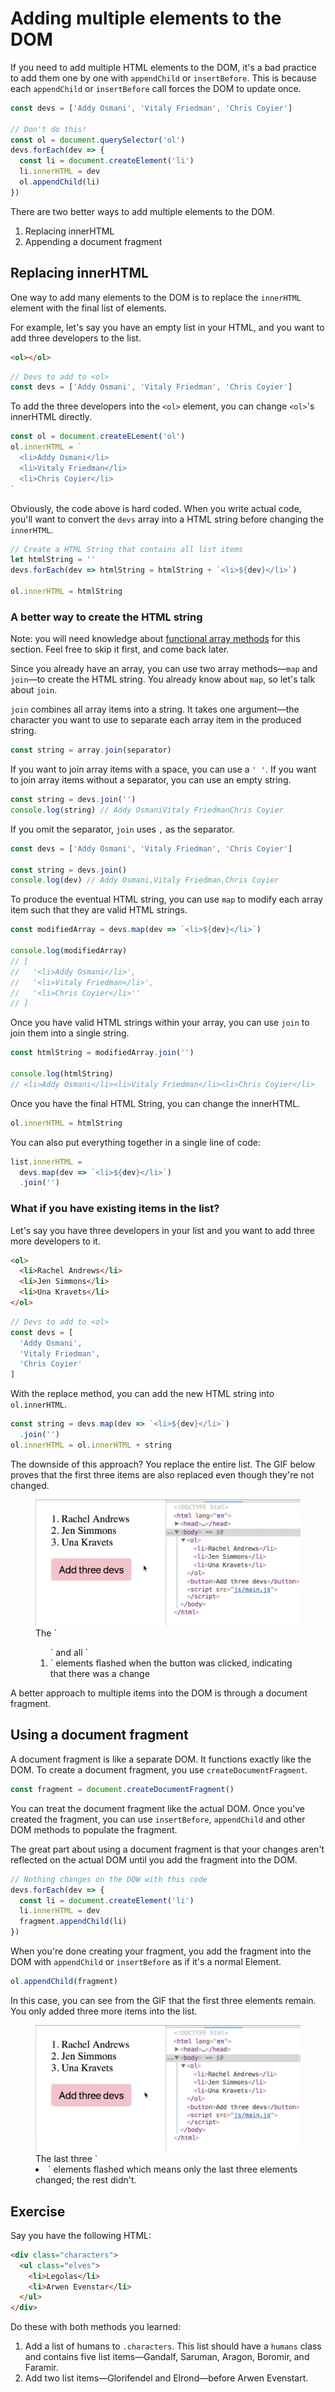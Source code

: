 # Adding multiple elements to the DOM

If you need to add multiple HTML elements to the DOM, it's a bad practice to add them one by one with `appendChild` or `insertBefore`. This is because each `appendChild` or `insertBefore` call forces the DOM to update once.

```js
const devs = ['Addy Osmani', 'Vitaly Friedman', 'Chris Coyier']

// Don't do this!
const ol = document.querySelector('ol')
devs.forEach(dev => {
  const li = document.createElement('li')
  li.innerHTML = dev
  ol.appendChild(li)
})
```

There are two better ways to add multiple elements to the DOM.

1. Replacing innerHTML
2. Appending a document fragment

## Replacing innerHTML

One way to add many elements to the DOM is to replace the `innerHTML` element with the final list of elements.

For example, let's say you have an empty list in your HTML, and you want to add three developers to the list.

```html
<ol></ol>
```

```js
// Devs to add to <ol>
const devs = ['Addy Osmani', 'Vitaly Friedman', 'Chris Coyier']
```

To add the three developers into the `<ol>` element, you can change `<ol>`'s innerHTML directly.

```js
const ol = document.createELement('ol')
ol.innerHTML = `
  <li>Addy Osmani</li>
  <li>Vitaly Friedman</li>
  <li>Chris Coyier</li>
`
```

Obviously, the code above is hard coded. When you write actual code, you'll want to convert the `devs` array into a HTML string before changing the `innerHTML`.

```js
// Create a HTML String that contains all list items
let htmlString = ''
devs.forEach(dev => htmlString = htmlString + `<li>${dev}</li>`)

ol.innerHTML = htmlString
```

### A better way to create the HTML string

Note: you will need knowledge about [functional array methods](../08.best-practice-espresson-shot/05.functional-array-methods) for this section. Feel free to skip it first, and come back later.

Since you already have an array, you can use two array methods—`map` and `join`—to create the HTML string. You already know about `map`, so let's talk about `join`.

`join` combines all array items into a string. It takes one argument—the character you want to use to separate each array item in the produced string.

```js
const string = array.join(separator)
```

If you want to join array items with a space, you can use a `' '`. If you want to join array items without a separator, you can use an empty string.

```js
const string = devs.join('')
console.log(string) // Addy OsmaniVitaly FriedmanChris Coyier
```

If you omit the separator, `join` uses `,` as the separator.

```js
const devs = ['Addy Osmani', 'Vitaly Friedman', 'Chris Coyier']

const string = devs.join()
console.log(dev) // Addy Osmani,Vitaly Friedman,Chris Coyier
```

To produce the eventual HTML string, you can use `map` to modify each array item such that they are valid HTML strings.

```js
const modifiedArray = devs.map(dev => `<li>${dev}</li>`)

console.log(modifiedArray)
// [
//   '<li>Addy Osmani</li>',
//   '<li>Vitaly Friedman</li>',
//   '<li>Chris Coyier</li>''
// ]
```

Once you have valid HTML strings within your array, you can use `join` to join them into a single string.

```js
const htmlString = modifiedArray.join('')

console.log(htmlString)
// <li>Addy Osmani</li><li>Vitaly Friedman</li><li>Chris Coyier</li>
```

Once you have the final HTML String, you can change the innerHTML.

```js
ol.innerHTML = htmlString
```

You can also put everything together in a single line of code:

```js
list.innerHTML =
  devs.map(dev => `<li>${dev}</li>`)
  .join('')
```

### What if you have existing items in the list?

Let's say you have three developers in your list and you want to add three more developers to it.

```html
<ol>
  <li>Rachel Andrews</li>
  <li>Jen Simmons</li>
  <li>Una Kravets</li>
</ol>
```

```js
// Devs to add to <ol>
const devs = [
  'Addy Osmani',
  'Vitaly Friedman',
  'Chris Coyier'
]
```

With the replace method, you can add the new HTML string into `ol.innerHTML`.

```js
const string = devs.map(dev => `<li>${dev}</li>`)
  .join('')
ol.innerHTML = ol.innerHTML + string
```

The downside of this approach? You replace the entire list. The GIF below proves that the first three items are also replaced even though they're not changed.

<figure>
  <img src="../../images/text-content-forms/multiple-elems/replace.gif" alt="GIF shows the ol element changed">
  <figcaption>The `<ol>` and all `<li>` elements flashed when the button was clicked, indicating that there was a change</figcaption >
</figure>

A better approach to multiple items into the DOM is through a document fragment.

## Using a document fragment

A document fragment is like a separate DOM. It functions exactly like the DOM. To create a document fragment, you use `createDocumentFragment`.

```js
const fragment = document.createDocumentFragment()
```

You can treat the document fragment like the actual DOM. Once you've created the fragment, you can use `insertBefore`, `appendChild` and other DOM methods to populate the fragment.

The great part about using a document fragment is that your changes aren't reflected on the actual DOM until you add the fragment into the DOM.

```js
// Nothing changes on the DOW with this code
devs.forEach(dev => {
  const li = document.createElement('li')
  li.innerHTML = dev
  fragment.appendChild(li)
})
```

When you're done creating your fragment, you add the fragment into the DOM with `appendChild` or `insertBefore` as if it's a normal Element.

```js
ol.appendChild(fragment)
```

In this case, you can see from the GIF that the first three elements remain. You only added three more items into the list.

<figure>
  <img src="../../images/text-content-forms/multiple-elems/fragment.gif" alt="GIF shows only the last three item was changed">
  <figcaption>The last three `<li>` elements flashed which means only the last three elements changed; the rest didn't.</figcaption>
</figure>

## Exercise

Say you have the following HTML:

```html
<div class="characters">
  <ul class="elves">
    <li>Legolas</li>
    <li>Arwen Evenstar</li>
  </ul>
</div>
```

Do these with both methods you learned:

1. Add a list of humans to `.characters`. This list should have a `humans` class and contains five list items—Gandalf, Saruman, Aragon, Boromir, and Faramir.
2. Add two list items—Glorifendel and Elrond—before Arwen Evenstart.


